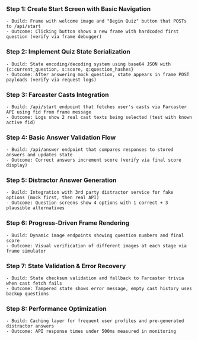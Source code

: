### Step 1: Create Start Screen with Basic Navigation  
```text  
- Build: Frame with welcome image and "Begin Quiz" button that POSTs to /api/start  
- Outcome: Clicking button shows a new frame with hardcoded first question (verify via frame debugger)  
```  

### Step 2: Implement Quiz State Serialization  
```text  
- Build: State encoding/decoding system using base64 JSON with {c:current_question, s:score, q:question_hashes}  
- Outcome: After answering mock question, state appears in frame POST payloads (verify via request logs)  
```  

### Step 3: Farcaster Casts Integration  
```text  
- Build: /api/start endpoint that fetches user's casts via Farcaster API using fid from frame message  
- Outcome: Logs show 2 real cast texts being selected (test with known active fid)  
```  

### Step 4: Basic Answer Validation Flow  
```text  
- Build: /api/answer endpoint that compares responses to stored answers and updates state  
- Outcome: Correct answers increment score (verify via final score display)  
```  

### Step 5: Distractor Answer Generation  
```text  
- Build: Integration with 3rd party distractor service for fake options (mock first, then real API)  
- Outcome: Question screens show 4 options with 1 correct + 3 plausible alternatives  
```  

### Step 6: Progress-Driven Frame Rendering  
```text  
- Build: Dynamic image endpoints showing question numbers and final score  
- Outcome: Visual verification of different images at each stage via frame simulator  
```  

### Step 7: State Validation & Error Recovery  
```text  
- Build: State checksum validation and fallback to Farcaster trivia when cast fetch fails  
- Outcome: Tampered state shows error message, empty cast history uses backup questions  
```  

### Step 8: Performance Optimization  
```text  
- Build: Caching layer for frequent user profiles and pre-generated distractor answers  
- Outcome: API response times under 500ms measured in monitoring  
```